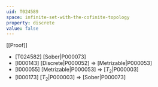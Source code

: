 ```yaml
---
uid: T024589
space: infinite-set-with-the-cofinite-topology
property: discrete
value: false
---
```

[[Proof]]

* [T024582] [Sober|P000073]
* [I000143] [Discrete|P000052] => [Metrizable|P000053]
* [I000055] [Metrizable|P000053] => [$T_2$|P000003]
* [I000173] [$T_2$|P000003] => [Sober|P000073]

